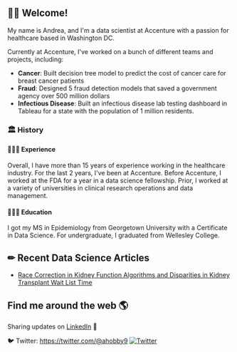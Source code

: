 ## 👋🏽 Welcome!

My name is Andrea, and I'm a data scientist at Accenture with a passion for healthcare based in Washington DC. 

Currently at Accenture, I've worked on a bunch of different teams and projects, including:

- **Cancer**: Built decision tree model to predict the cost of cancer care for breast cancer patients 
- **Fraud**: Designed 5 fraud detection models that saved a government agency over 500 million dollars
- **Infectious Disease**: Built an infectious disease lab testing dashboard in Tableau for a state with the population of 1 million residents. 


### 🏛 History

#### 👩🏾‍💻 Experience

Overall, I have more than 15 years of experience working in the healthcare industry. For the last 2 years, I've been at Accenture. Before Accenture, I worked at the FDA for a year in a data science fellowship. Prior, I worked at a variety of universities in clinical research operations and data management. 

#### 👩🏾‍🎓 Education

I got my MS in Epidemiology from Georgetown University with a Certificate in Data Science. For undergraduate, I graduated from Wellesley College. 

## &#x270f; Recent Data Science Articles 
* [Race Correction in Kidney Function Algorithms and Disparities in Kidney Transplant Wait List Time](https://healthdatascience.substack.com/p/race-correction-in-kidney-function)

## Find me around the web 🌎
Sharing updates on <a href="https://www.linkedin.com/in/andreahobby/">LinkedIn</a> 💼

:bird: Twitter: https://twitter.com/@ahobby9 <a href="https://twitter.com/ahobby9"><img src="https://img.shields.io/twitter/follow/ahobby9?label=Twitter&style=social" alt="Twitter"></a>
